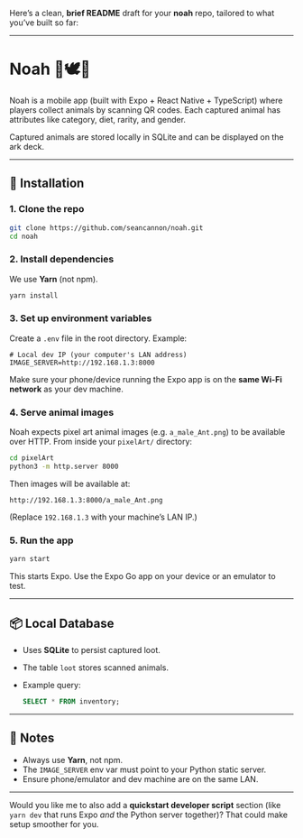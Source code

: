 Here’s a clean, **brief README** draft for your **noah** repo, tailored to what you’ve built so far:

---

# Noah 🦁🕊️🐇

Noah is a mobile app (built with Expo + React Native + TypeScript) where players collect animals by scanning QR codes. Each captured animal has attributes like category, diet, rarity, and gender.

Captured animals are stored locally in SQLite and can be displayed on the ark deck.

---

## 🚀 Installation

### 1. Clone the repo

```bash
git clone https://github.com/seancannon/noah.git
cd noah
```

### 2. Install dependencies

We use **Yarn** (not npm).

```bash
yarn install
```

### 3. Set up environment variables

Create a `.env` file in the root directory. Example:

```env
# Local dev IP (your computer's LAN address)
IMAGE_SERVER=http://192.168.1.3:8000
```

Make sure your phone/device running the Expo app is on the **same Wi-Fi network** as your dev machine.

### 4. Serve animal images

Noah expects pixel art animal images (e.g. `a_male_Ant.png`) to be available over HTTP.
From inside your `pixelArt/` directory:

```bash
cd pixelArt
python3 -m http.server 8000
```

Then images will be available at:

```
http://192.168.1.3:8000/a_male_Ant.png
```

(Replace `192.168.1.3` with your machine’s LAN IP.)

### 5. Run the app

```bash
yarn start
```

This starts Expo. Use the Expo Go app on your device or an emulator to test.

---

## 📦 Local Database

* Uses **SQLite** to persist captured loot.
* The table `loot` stores scanned animals.
* Example query:

  ```sql
  SELECT * FROM inventory;
  ```

---

## 🔑 Notes

* Always use **Yarn**, not npm.
* The `IMAGE_SERVER` env var must point to your Python static server.
* Ensure phone/emulator and dev machine are on the same LAN.

---

Would you like me to also add a **quickstart developer script** section (like `yarn dev` that runs Expo *and* the Python server together)? That could make setup smoother for you.
